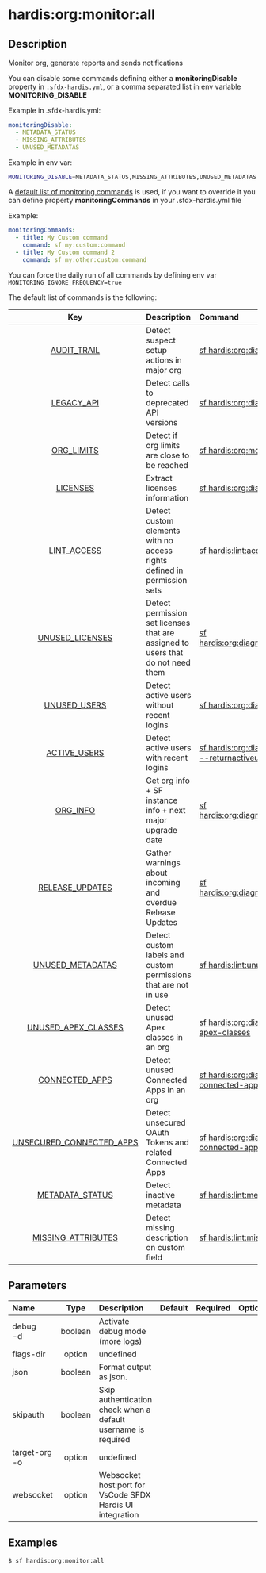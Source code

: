 <!-- This file has been generated with command 'sf hardis:doc:plugin:generate'. Please do not update it manually or it may be overwritten -->
# hardis:org:monitor:all

## Description

Monitor org, generate reports and sends notifications

You can disable some commands defining either a **monitoringDisable** property in `.sfdx-hardis.yml`, or a comma separated list in env variable **MONITORING_DISABLE**

Example in .sfdx-hardis.yml:
  
```yaml
monitoringDisable:
  - METADATA_STATUS
  - MISSING_ATTRIBUTES
  - UNUSED_METADATAS
```
  
Example in env var:

```sh
MONITORING_DISABLE=METADATA_STATUS,MISSING_ATTRIBUTES,UNUSED_METADATAS
```

A [default list of monitoring commands](https://sfdx-hardis.cloudity.com/salesforce-monitoring-home/#monitoring-commands) is used, if you want to override it you can define property **monitoringCommands** in your .sfdx-hardis.yml file

Example:

```yaml
monitoringCommands:
  - title: My Custom command
    command: sf my:custom:command
  - title: My Custom command 2
    command: sf my:other:custom:command
```

You can force the daily run of all commands by defining env var `MONITORING_IGNORE_FREQUENCY=true`

The default list of commands is the following:

|                                               Key                                               | Description                                                                     | Command                                                                                                                    | Frequency |
|:-----------------------------------------------------------------------------------------------:|:--------------------------------------------------------------------------------|:---------------------------------------------------------------------------------------------------------------------------|:---------:|
|         [AUDIT_TRAIL](https://sfdx-hardis.cloudity.com/hardis/org/diagnose/audittrail)          | Detect suspect setup actions in major org                                       | [sf hardis:org:diagnose:audittrail](https://sfdx-hardis.cloudity.com/hardis/org/diagnose/audittrail)                       |   daily   |
|          [LEGACY_API](https://sfdx-hardis.cloudity.com/hardis/org/diagnose/legacyapi)           | Detect calls to deprecated API versions                                         | [sf hardis:org:diagnose:legacyapi](https://sfdx-hardis.cloudity.com/hardis/org/diagnose/legacyapi)                         |   daily   |
|            [ORG_LIMITS](https://sfdx-hardis.cloudity.com/hardis/org/monitor/limits)             | Detect if org limits are close to be reached                                    | [sf hardis:org:monitor:limits](https://sfdx-hardis.cloudity.com/hardis/org/monitor/limits)                                 |   daily   |
|            [LICENSES](https://sfdx-hardis.cloudity.com/hardis/org/diagnose/licenses)            | Extract licenses information                                                    | [sf hardis:org:diagnose:licenses](https://sfdx-hardis.cloudity.com/hardis/org/diagnose/licenses)                           |  weekly   |
|               [LINT_ACCESS](https://sfdx-hardis.cloudity.com/hardis/lint/access)                | Detect custom elements with no access rights defined in permission sets         | [sf hardis:lint:access](https://sfdx-hardis.cloudity.com/hardis/lint/access)                                               |  weekly   |
|     [UNUSED_LICENSES](https://sfdx-hardis.cloudity.com/hardis/org/diagnose/unusedlicenses)      | Detect permission set licenses that are assigned to users that do not need them | [sf hardis:org:diagnose:unusedlicenses](https://sfdx-hardis.cloudity.com/hardis/org/diagnose/unusedlicenses)               |  weekly   |
|        [UNUSED_USERS](https://sfdx-hardis.cloudity.com/hardis/org/diagnose/unusedusers)         | Detect active users without recent logins                                       | [sf hardis:org:diagnose:unusedusers](https://sfdx-hardis.cloudity.com/hardis/org/diagnose/unusedusers)                     |  weekly   |
|        [ACTIVE_USERS](https://sfdx-hardis.cloudity.com/hardis/org/diagnose/unusedusers)         | Detect active users with recent logins                                          | [sf hardis:org:diagnose:unusedusers --returnactiveusers](https://sfdx-hardis.cloudity.com/hardis/org/diagnose/unusedusers) |  weekly   |
|        [ORG_INFO](https://sfdx-hardis.cloudity.com/hardis/org/diagnose/instanceupgrade)         | Get org info + SF instance info + next major upgrade date                       | [sf hardis:org:diagnose:instanceupgrade](https://sfdx-hardis.cloudity.com/hardis/org/diagnose/instanceupgrade)             |  weekly   |
|     [RELEASE_UPDATES](https://sfdx-hardis.cloudity.com/hardis/org/diagnose/releaseupdates)      | Gather warnings about incoming and overdue Release Updates                      | [sf hardis:org:diagnose:releaseupdates](https://sfdx-hardis.cloudity.com/hardis/org/diagnose/releaseupdates)               |  weekly   |
|        [UNUSED_METADATAS](https://sfdx-hardis.cloudity.com/hardis/lint/unusedmetadatas)         | Detect custom labels and custom permissions that are not in use                 | [sf hardis:lint:unusedmetadatas](https://sfdx-hardis.cloudity.com/hardis/lint/unusedmetadatas)                             |  weekly   |
| [UNUSED_APEX_CLASSES](https://sfdx-hardis.cloudity.com/hardis/org/diagnose/unused-apex-classes) | Detect unused Apex classes in an org                                            | [sf hardis:org:diagnose:unused-apex-classes](https://sfdx-hardis.cloudity.com/hardis/org/diagnose/unused-apex-classes)     |  weekly   |
|  [CONNECTED_APPS](https://sfdx-hardis.cloudity.com/hardis/org/diagnose/unused-connected-apps)   | Detect unused Connected Apps in an org                                          | [sf hardis:org:diagnose:unused-connected-apps](https://sfdx-hardis.cloudity.com/hardis/org/diagnose/unused-connected-apps) |  weekly   |
| [UNSECURED_CONNECTED_APPS](https://sfdx-hardis.cloudity.com/hardis/org/diagnose/unsecure-connected-apps) | Detect unsecured OAuth Tokens and related Connected Apps              | [sf hardis:org:diagnose:unsecure-connected-apps](https://sfdx-hardis.cloudity.com/hardis/org/diagnose/unsecure-connected-apps) |  weekly   |
|         [METADATA_STATUS](https://sfdx-hardis.cloudity.com/hardis/lint/metadatastatus)          | Detect inactive metadata                                                        | [sf hardis:lint:metadatastatus](https://sfdx-hardis.cloudity.com/hardis/lint/metadatastatus)                               |  weekly   |
|      [MISSING_ATTRIBUTES](https://sfdx-hardis.cloudity.com/hardis/lint/missingattributes)       | Detect missing description on custom field                                      | [sf hardis:lint:missingattributes](https://sfdx-hardis.cloudity.com/hardis/lint/missingattributes)                         |  weekly   |



## Parameters

| Name              |  Type   | Description                                                   | Default | Required | Options |
|:------------------|:-------:|:--------------------------------------------------------------|:-------:|:--------:|:-------:|
| debug<br/>-d      | boolean | Activate debug mode (more logs)                               |         |          |         |
| flags-dir         | option  | undefined                                                     |         |          |         |
| json              | boolean | Format output as json.                                        |         |          |         |
| skipauth          | boolean | Skip authentication check when a default username is required |         |          |         |
| target-org<br/>-o | option  | undefined                                                     |         |          |         |
| websocket         | option  | Websocket host:port for VsCode SFDX Hardis UI integration     |         |          |         |

## Examples

```shell
$ sf hardis:org:monitor:all
```


